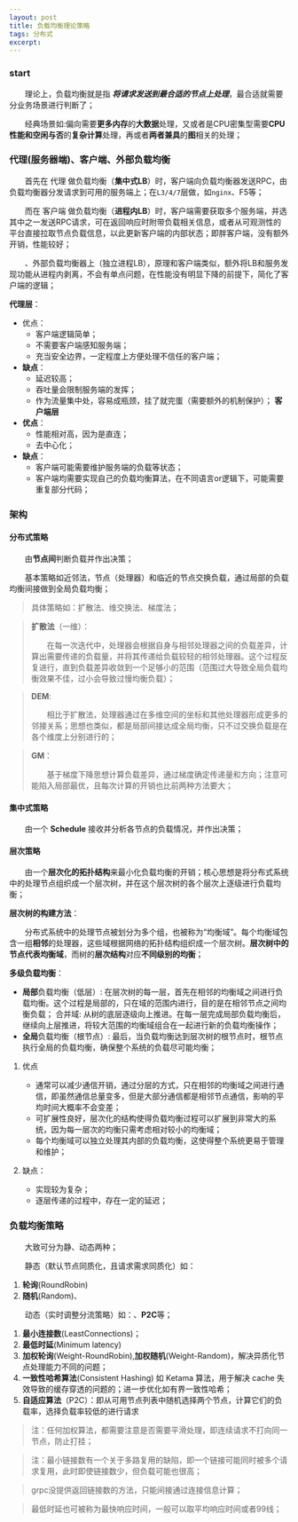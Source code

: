 ```yaml
---
layout: post
title: 负载均衡理论策略
tags: 分布式
excerpt: 
---
```


### start

&emsp;&emsp;理论上，负载均衡就是指 _**将请求发送到最合适的节点上处理**_，最合适就需要分业务场景进行判断了；

&emsp;&emsp;经典场景如:偏向需要**更多内存**的**大数据**处理，又或者是CPU密集型需要**CPU性能和空闲与否**的**复杂计算**处理，再或者**两者兼具**的**图**相关的处理；

### 代理(服务器端)、客户端、外部负载均衡
&emsp;&emsp;首先在 代理 做负载均衡（**集中式LB**）时，客户端向负载均衡器发送RPC，由负载均衡器分发请求到可用的服务端上；在`L3/4/7`层做，如`nginx`、F5等；

&emsp;&emsp;而在 客户端 做负载均衡（**进程内LB**）时，客户端需要获取多个服务端，并选其中之一发送RPC请求，可在返回响应时附带负载相关信息，或者从可观测性的平台直接拉取节点负载信息，以此更新客户端的内部状态；即胖客户端，没有额外开销，性能较好；

&emsp;&emsp;、外部负载均衡器上（独立进程LB），原理和客户端类似，额外将LB和服务发现功能从进程内剥离，不会有单点问题，在性能没有明显下降的前提下，简化了客户端的逻辑；

**代理层**：
- 优点：
  - 客户端逻辑简单；
  - 不需要客户端感知服务端；
  - 充当安全边界，一定程度上方便处理不信任的客户端；
- **缺点**：
  - 延迟较高；
  - 吞吐量会限制服务端的发挥；
  - 作为流量集中处，容易成瓶颈，挂了就完蛋（需要额外的机制保护）；
**客户端层**
- **优点**：
  - 性能相对高，因为是直连；
  - 去中心化；
- **缺点**：
  - 客户端可能需要维护服务端的负载等状态；
  - 客户端均需要实现自己的负载均衡算法，在不同语言or逻辑下，可能需要重复部分代码；

### 架构

#### 分布式策略
&emsp;&emsp;由**节点间**判断负载并作出决策；

&emsp;&emsp;基本策略如近邻法，节点（处理器）和临近的节点交换负载，通过局部的负载均衡间接做到全局负载均衡；
> 具体策略如：扩散法、维交换法、梯度法；

> **扩散法**（一维）：
> 
> &emsp;&emsp;在每一次迭代中，处理器会根据自身与相邻处理器之间的负载差异，计算出需要传递的负载量，并将其传递给负载较轻的相邻处理器。这个过程反复进行，直到负载差异收敛到一个足够小的范围（范围过大导致全局负载均衡效果不佳，过小会导致过慢均衡负载）；

> **DEM**:
> 
> &emsp;&emsp;相比于扩散法，处理器通过在多维空间的坐标和其他处理器形成更多的邻接关系；思想也类似，都是局部间接达成全局均衡，只不过交换负载是在各个维度上分别进行的；

> **GM**：
> 
> &emsp;&emsp;基于梯度下降思想计算负载差异，通过梯度确定传递量和方向；注意可能陷入局部最优，且每次计算的开销也比前两种方法要大；

#### 集中式策略
&emsp;&emsp;由一个 **Schedule** 接收并分析各节点的负载情况，并作出决策；

#### 层次策略
&emsp;&emsp;由一个**层次化的拓扑结构**来最小化负载均衡的开销；核心思想是将分布式系统中的处理节点组织成一个层次树，并在这个层次树的各个层次上逐级进行负载均衡；

**层次树的构建方法**：

&emsp;&emsp;分布式系统中的处理节点被划分为多个组，也被称为“均衡域”。每个均衡域包含一组**相邻**的处理器，这些域根据网络的拓扑结构组织成一个层次树。**层次树中的节点代表均衡域**，而树的**层次结构**对应**不同级别的均衡**；

**多级负载均衡**：
- **局部**负载均衡（低层）: 在层次树的每一层，首先在相邻的均衡域之间进行负载均衡。这个过程是局部的，只在域的范围内进行，目的是在相邻节点之间均衡负载；
合并域: 从树的底层逐级向上推进。在每一层完成局部负载均衡后，继续向上层推进，将较大范围的均衡域组合在一起进行新的负载均衡操作；
- **全局**负载均衡（根节点）: 最后，当负载均衡达到层次树的根节点时，根节点执行全局的负载均衡，确保整个系统的负载尽可能均衡；

1. 优点
   - 通常可以减少通信开销，通过分层的方式，只在相邻的均衡域之间进行通信，即虽然通信总量变多，但是大部分通信都是相邻节点通信，影响的平均时间大概率不会变差；
   - 可扩展性良好，层次化的结构使得负载均衡过程可以扩展到非常大的系统，因为每一层次的均衡只需考虑相对较小的均衡域；
   - 每个均衡域可以独立处理其内部的负载均衡，这使得整个系统更易于管理和维护；

2. 缺点：
   - 实现较为复杂；
   - 逐层传递的过程中，存在一定的延迟；

### 负载均衡策略
&emsp;&emsp;大致可分为静、动态两种；

&emsp;&emsp;静态（默认节点同质化，且请求需求同质化）如：
1. **轮询**(RoundRobin)
2. **随机**(Random)、


&emsp;&emsp;动态（实时调整分流策略）如：、**P2C**等；
1. **最小连接数**(LeastConnections)；
2. **最低时延**(Minimum latency)
3. **加权轮询**(Weight-RoundRobin),**加权随机**(Weight-Random)，解决异质化节点处理能力不同的问题；
4. **一致性哈希算法**(Consistent Hashing)
如 Ketama 算法，用于解决 cache 失效导致的缓存穿透的问题的；进一步优化如有界一致性哈希；
5. **自适应算法**（P2C）：即从可用节点列表中随机选择两个节点，计算它们的负载率，选择负载率较低的进行请求

> 注：任何加权算法，都需要注意是否需要平滑处理，即连续请求不打向同一节点，防止打挂；

> 注：最小链接数有一个关于多路复用的缺陷，即一个链接可能同时被多个请求复用，此时即使链接数少，但负载可能也很高；

> grpc没提供返回链接数的方法，只能间接通过连接信息计算；

> 最低时延也可被称为最快响应时间，一般可以取平均响应时间或者99线；